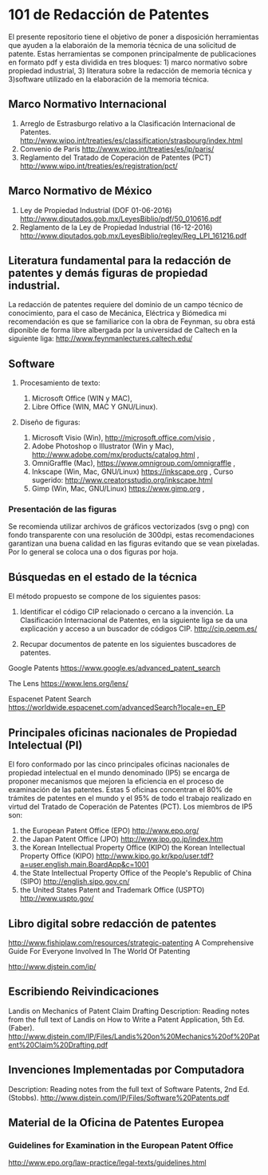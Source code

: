 # 101 de Redacción de Patentes

El presente repositorio tiene el objetivo de poner a disposición herramientas que ayuden a la elaboraión de la memoria técnica de una solicitud de patente. Estas herramientas se componen principalmente de publicaciones en formato pdf y esta dividida en tres bloques: 1) marco normativo sobre propiedad industrial, 3) literatura sobre la redacción de memoria técnica y 3)software utilizado en la elaboración de la memoria técnica.

## Marco Normativo Internacional

1. Arreglo de Estrasburgo relativo a la Clasificación Internacional de Patentes. http://www.wipo.int/treaties/es/classification/strasbourg/index.html 
1. Convenio de París http://www.wipo.int/treaties/es/ip/paris/
1. Reglamento del Tratado de Coperación de Patentes (PCT) http://www.wipo.int/treaties/es/registration/pct/

## Marco Normativo de México

1. Ley de Propiedad Industrial (DOF 01-06-2016) http://www.diputados.gob.mx/LeyesBiblio/pdf/50_010616.pdf
1. Reglamento de la Ley de Propiedad Industrial (16-12-2016) http://www.diputados.gob.mx/LeyesBiblio/regley/Reg_LPI_161216.pdf

## Literatura fundamental para la redacción de patentes y demás figuras de propiedad industrial.

La redacción de patentes requiere del dominio de un campo técnico de conocimiento,  para el caso de Mecánica, Eléctrica y Biómedica mi recomendación es que se familiarice con la obra de Feynman, su obra está diponible de forma libre albergada por la universidad de Caltech en la siguiente liga: http://www.feynmanlectures.caltech.edu/

## Software

1. Procesamiento de texto: 
    1. Microsoft Office (WIN y MAC), 
    1. Libre Office (WIN, MAC Y GNU/Linux).
    
1. Diseño de figuras: 
    1. Microsoft Visio (Win), http://microsoft.office.com/visio ,
    1. Adobe Photoshop o Illustrator (Win y Mac), http://www.adobe.com/mx/products/catalog.html ,
    1. OmniGraffle (Mac), https://www.omnigroup.com/omnigraffle ,
    1. Inkscape (Win, Mac, GNU/Linux) https://inkscape.org ,
        Curso sugerido: http://www.creatorsstudio.org/inkscape.html
    1. Gimp (Win, Mac, GNU/Linux) https://www.gimp.org ,

### Presentación de las figuras
Se recomienda utilizar archivos de gráficos vectorizados (svg o png) con fondo transparente con una resolución de 300dpi, estas recomendaciones garantizan una buena calidad en las figuras evitando que se vean pixeladas. Por lo general se coloca una o dos figuras por hoja.

## Búsquedas en el estado de la técnica

El método propuesto se compone de los siguientes pasos:

1. Identificar el código CIP relacionado o cercano a la invención.
La Clasificación Internacional de Patentes, en la siguiente liga se da una explicación y acceso a un buscador de códigos CIP. http://cip.oepm.es/

2. Recupar documentos de patente en los siguientes buscadores de patentes.

Google Patents https://www.google.es/advanced_patent_search

The Lens https://www.lens.org/lens/

Espacenet Patent Search https://worldwide.espacenet.com/advancedSearch?locale=en_EP

## Principales oficinas nacionales de Propiedad Intelectual (PI)

El foro conformado por las cinco principales oficinas nacionales de propiedad intelectual en el mundo denominado (IP5) se encarga de proponer mecanismos que mejoren la eficiencia en el proceso de examinación de las patentes. Estas 5 oficinas concentran el 80% de trámites de patentes en el mundo y el 95% de todo el trabajo realizado en virtud del Tratado de Coperación de Patentes (PCT). Los miembros de IP5 son:

1. the European Patent Office (EPO) http://www.epo.org/
2. the Japan Patent Office (JPO) http://www.jpo.go.jp/index.htm
3. the Korean Intellectual Property Office (KIPO) the Korean Intellectual Property Office (KIPO) http://www.kipo.go.kr/kpo/user.tdf?a=user.english.main.BoardApp&c=1001
4. the State Intellectual Property Office of the People's Republic of China (SIPO) http://english.sipo.gov.cn/
5. the United States Patent and Trademark Office (USPTO) http://www.uspto.gov/
 
## Libro digital sobre redacción de patentes
http://www.fishiplaw.com/resources/strategic-patenting
A Comprehensive Guide For Everyone Involved In The World Of Patenting

http://www.djstein.com/ip/

## Escribiendo Reivindicaciones
Landis on Mechanics of Patent Claim Drafting 
Description: Reading notes from the full text of Landis on How to Write a Patent Application, 5th Ed. (Faber).
http://www.djstein.com/IP/Files/Landis%20on%20Mechanics%20of%20Patent%20Claim%20Drafting.pdf

## Invenciones Implementadas por Computadora
Description: Reading notes from the full text of Software Patents, 2nd Ed. (Stobbs).
http://www.djstein.com/IP/Files/Software%20Patents.pdf

## Material de la Oficina de Patentes Europea

### Guidelines for Examination in the European Patent Office
http://www.epo.org/law-practice/legal-texts/guidelines.html 
